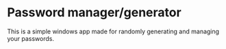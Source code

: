 # Password manager/generator

This is a simple windows app made for randomly generating and managing your passwords.

